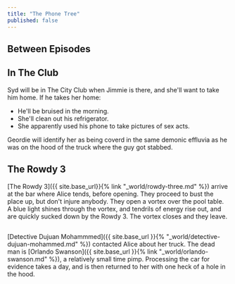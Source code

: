 ```yaml
---
title: "The Phone Tree"
published: false
---
```


## Between Episodes

## In The Club

Syd will be in The City Club when Jimmie is there, and she'll want to take him
home.  If he takes her home:

* He'll be bruised in the morning.
* She'll clean out his refrigerator.
* She apparently used his phone to take pictures of sex acts.

Geordie will identify her as being coverd in the same demonic effluvia as he
was on the hood of the truck where the guy got stabbed.

## The Rowdy 3

[The Rowdy 3]({{ site.base_url}}{% link "_world/rowdy-three.md" %}) arrive at
the bar where Alice tends, before opening.  They proceed to bust the place up,
but don't injure anybody.  They open a vortex over the pool table.  A blue
light shines through the vortex, and tendrils of energy rise out, and are
quickly sucked down by the Rowdy 3.  The vortex closes and they leave.

## 

[Detective Dujuan Mohammmed]({{ site.base_url }}{%
"_world/detective-dujuan-mohammed.md" %}) contacted Alice about her truck.  The dead
man is [Orlando Swanson]({{ site.base_url }}{% link "_world/orlando-swanson.md"
%}), a relatively small time pimp.  Processing the car for evidence takes a
day, and is then returned to her with one heck of a hole in the hood.

